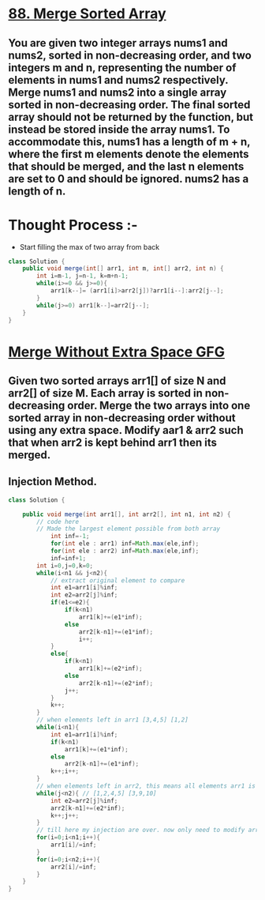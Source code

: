 # [**88. Merge Sorted Array**](https://leetcode.com/problems/merge-sorted-array/)
## You are given two integer arrays nums1 and nums2, sorted in non-decreasing order, and two integers m and n, representing the number of elements in nums1 and nums2 respectively. Merge nums1 and nums2 into a single array sorted in non-decreasing order. The final sorted array should not be returned by the function, but instead be stored inside the array nums1. To accommodate this, nums1 has a length of m + n, where the first m elements denote the elements that should be merged, and the last n elements are set to 0 and should be ignored. nums2 has a length of n.
# Thought Process :-
- Start filling the max of two array from back
```java
class Solution {
    public void merge(int[] arr1, int m, int[] arr2, int n) {
        int i=m-1, j=n-1, k=m+n-1;
        while(i>=0 && j>=0){
            arr1[k--]= (arr1[i]>arr2[j])?arr1[i--]:arr2[j--];    
        }
        while(j>=0) arr1[k--]=arr2[j--];
    }
}
```
# [**Merge Without Extra Space GFG**](https://practice.geeksforgeeks.org/problems/merge-two-sorted-arrays5135/1#)
## Given two sorted arrays arr1[] of size N and arr2[] of size M. Each array is sorted in non-decreasing order. Merge the two arrays into one sorted array in non-decreasing order without using any extra space. Modify aar1 & arr2 such that when arr2 is kept behind arr1 then its merged.
## Injection Method.
```java
class Solution {

    public void merge(int arr1[], int arr2[], int n1, int n2) {
        // code here
        // Made the largest element possible from both array
            int inf=-1;
            for(int ele : arr1) inf=Math.max(ele,inf);
            for(int ele : arr2) inf=Math.max(ele,inf);
            inf=inf+1;
        int i=0,j=0,k=0;
        while(i<n1 && j<n2){
            // extract original element to compare
            int e1=arr1[i]%inf;
            int e2=arr2[j]%inf;
            if(e1<=e2){
                if(k<n1)
                    arr1[k]+=(e1*inf);
                else
                    arr2[k-n1]+=(e1*inf);
                    i++;
            }
            else{
                if(k<n1)
                    arr1[k]+=(e2*inf);
                else
                    arr2[k-n1]+=(e2*inf);
                j++;  
            }
            k++;
        }
        // when elements left in arr1 [3,4,5] [1,2]
        while(i<n1){
            int e1=arr1[i]%inf;
            if(k<n1)
                arr1[k]+=(e1*inf);
            else
                arr2[k-n1]+=(e1*inf);
            k++;i++;
        }
        // when elements left in arr2, this means all elements arr1 is placed correctly
        while(j<n2){ // [1,2,4,5] [3,9,10]
            int e2=arr2[j]%inf;
            arr2[k-n1]+=(e2*inf);
            k++;j++;
        }
        // till here my injection are over. now only need to modify arr1 & arr2 with injected element
        for(i=0;i<n1;i++){
            arr1[i]/=inf;
        }
        for(i=0;i<n2;i++){
            arr2[i]/=inf;
        }
    }
}
```